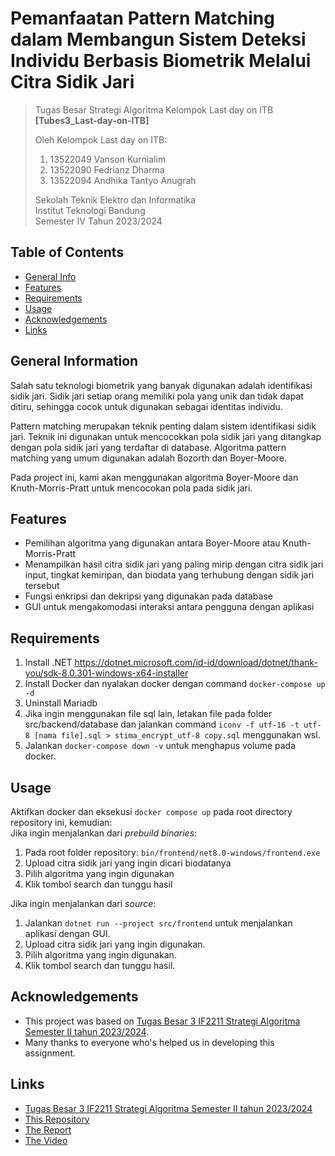 # Pemanfaatan Pattern Matching dalam Membangun Sistem Deteksi Individu Berbasis Biometrik Melalui Citra Sidik Jari

> Tugas Besar Strategi Algoritma Kelompok Last day on ITB **[Tubes3_Last-day-on-ITB]**
>
> Oleh Kelompok Last day on ITB:<br>
> 1. 13522049 Vanson Kurnialim<br>
> 2. 13522090 Fedrianz Dharma<br>
> 3. 13522094 Andhika Tantyo Anugrah<br>
>
> Sekolah Teknik Elektro dan Informatika<br>
> Institut Teknologi Bandung<br>
> Semester IV Tahun 2023/2024


## Table of Contents
* [General Info](#general-information)
* [Features](#features)
* [Requirements](#requirements)
* [Usage](#usage)
* [Acknowledgements](#acknowledgements)
* [Links](#links)


## General Information
Salah satu teknologi biometrik yang banyak digunakan adalah identifikasi sidik jari. Sidik jari setiap orang memiliki pola yang unik dan tidak dapat ditiru, sehingga cocok untuk digunakan sebagai identitas individu.

Pattern matching merupakan teknik penting dalam sistem identifikasi sidik jari. Teknik ini digunakan untuk mencocokkan pola sidik jari yang ditangkap dengan pola sidik jari yang terdaftar di database. Algoritma pattern matching yang umum digunakan adalah Bozorth dan Boyer-Moore.

Pada project ini, kami akan menggunakan algoritma Boyer-Moore dan Knuth-Morris-Pratt untuk mencocokan pola pada sidik jari.



## Features
- Pemilihan algoritma yang digunakan antara Boyer-Moore atau Knuth-Morris-Pratt
- Menampilkan hasil citra sidik jari yang paling mirip dengan citra sidik jari input, tingkat kemiripan, dan biodata yang terhubung dengan sidik jari tersebut
- Fungsi enkripsi dan dekripsi yang digunakan pada database
- GUI untuk mengakomodasi interaksi antara pengguna dengan aplikasi


## Requirements
1. Install .NET https://dotnet.microsoft.com/id-id/download/dotnet/thank-you/sdk-8.0.301-windows-x64-installer
2. Install Docker dan nyalakan docker dengan command
`docker-compose up -d`
2. Uninstall Mariadb
3. Jika ingin menggunakan file sql lain, letakan file pada folder src/backend/database dan jalankan command `iconv -f utf-16 -t utf-8 [nama file].sql > stima_encrypt_utf-8 copy.sql` menggunakan wsl.
4. Jalankan `docker-compose down -v` untuk menghapus volume pada docker. 

## Usage
Aktifkan docker dan eksekusi `docker compose up` pada root directory repository ini, kemudian:<br>
Jika ingin menjalankan dari *prebuild binaries*:
1. Pada root folder repository: `bin/frontend/net8.0-windows/frontend.exe`
2. Upload citra sidik jari yang ingin dicari biodatanya
3. Pilih algoritma yang ingin digunakan
4. Klik tombol search dan tunggu hasil

Jika ingin menjalankan dari *source*:
1. Jalankan `dotnet run --project src/frontend` untuk menjalankan aplikasi dengan GUI.
2. Upload citra sidik jari yang ingin digunakan.
3. Pilih algoritma yang ingin digunakan.
4. Klik tombol search dan tunggu hasil.

## Acknowledgements
- This project was based on [Tugas Besar 3 IF2211 Strategi Algoritma Semester II tahun 2023/2024](https://docs.google.com/document/d/15Dk7FbcraVDCYDYtT6d743h649ZMN6xE/edit).
- Many thanks to everyone who's helped us in developing this assignment.


## Links
- [Tugas Besar 3 IF2211 Strategi Algoritma Semester II tahun 2023/2024](https://docs.google.com/document/d/15Dk7FbcraVDCYDYtT6d743h649ZMN6xE/edit)
- [This Repository](https://github.com/CrystalNoob/Tubes3_Last-day-on-ITB)
- [The Report](https://docs.google.com/document/d/1SFLd8xM8HPhVgEdfM-HLrRCQ8aOkbLk9Jr1tx8dcsxs/edit)
- [The Video](https://youtu.be/vmCpb-Dik7k)

